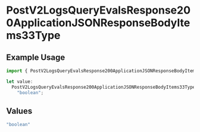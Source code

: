 # PostV2LogsQueryEvalsResponse200ApplicationJSONResponseBodyItems33Type

## Example Usage

```typescript
import { PostV2LogsQueryEvalsResponse200ApplicationJSONResponseBodyItems33Type } from "orq-poc-typescript-multi-env-version/models/operations";

let value:
  PostV2LogsQueryEvalsResponse200ApplicationJSONResponseBodyItems33Type =
    "boolean";
```

## Values

```typescript
"boolean"
```